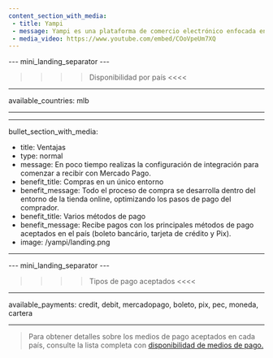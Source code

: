 ```yaml
---
content_section_with_media:
 - title: Yampi
 - message: Yampi es una plataforma de comercio electrónico enfocada en mejorar los procesos de compra y venta en línea. La integración con Mercado Pago permitirá que tu comercio electrónico reciba pagos de forma rápida y segura, ya sea tradicional o dropshipping.
 - media_video: https://www.youtube.com/embed/COoVpeUm7XQ
---
```


--- mini_landing_separator ---
 
>>>> Disponibilidad por país <<<<
---
available_countries: mlb

---

---
bullet_section_with_media:
 - title: Ventajas
 - type: normal
 - message: En poco tiempo realizas la configuración de integración para comenzar a recibir con Mercado Pago.
 - benefit_title: Compras en un único entorno
 - benefit_message: Todo el proceso de compra se desarrolla dentro del entorno de la tienda online, optimizando los pasos de pago del comprador.
 - benefit_title: Varios métodos de pago
 - benefit_message: Recibe pagos con los principales métodos de pago aceptados en el país (boleto bancário, tarjeta de crédito y Pix).
 - image: /yampi/landing.png
---
 
--- mini_landing_separator ---
 
>>>> Tipos de pago aceptados <<<<

---
available_payments: credit, debit, mercadopago, boleto, pix, pec, moneda, cartera

---

> Para obtener detalles sobre los medios de pago aceptados en cada país, consulte la lista completa con [disponibilidad de medios de pago.](/developers/es/docs/sales-processing/payment-methods)